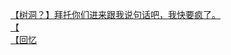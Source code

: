 [【树洞？】拜托你们进来跟我说句话吧，我快要疯了。](http://tieba.baidu.com/p/3484623102?see_lz=1&pn=)   
[【](http://tieba.baidu.com/p/3484656446?see_lz=1&pn=)   
[【回忆](http://tieba.baidu.com/p/3485490561?see_lz=1&pn=)   
